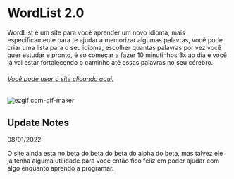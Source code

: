 


# WordList 2.0

WordList é um site para você aprender um novo idioma, mais especificamente para te ajudar a memorizar algumas palavras, você pode criar uma lista para o seu idioma, escolher quantas palavras por vez você quer estudar e pronto, é so começar a fazer 10 minutinhos 3x ao dia e você já vai estar fortalecendo o caminho até essas palavras no seu cérebro.


###### [Você pode usar o site clicando aqui.](https://word-list2-0.vercel.app/)
![ezgif com-gif-maker](https://user-images.githubusercontent.com/88716893/148652576-eaae40b4-b196-4c88-bdc1-c2383c07f048.gif)


## Update Notes
08/01/2022

O site ainda esta no beta do beta do beta do alpha do beta, mas talvez ele já tenha alguma utilidade para você então fico feliz em poder ajudar com algo enquanto aprendo a programar.
